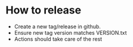 # How to release

*  Create a new tag/release in github. 
* Ensure new tag version matches VERSION.txt 
* Actions should take care of the rest
